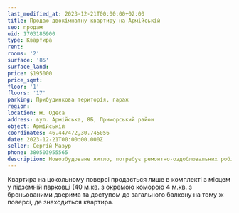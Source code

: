 ```yaml
---
last_modified_at: 2023-12-21T00:00:00+02:00
title: Продаю двокімнатну квартиру на Армійській
seo: продам
uid: 1703186900
type: Квартира
rent:
rooms: '2'
surface: '85'
surface_land:
price: $195000
price_sqmt:
floor: '1'
floors: '17'
parking: Прибудинкова територія, гараж
region:
location: м. Одеса
address: вул. Армійська, 8Б, Приморський район
object: Армійській
coordinates: 46.447472,30.745056
date: 2023-12-21T00:00:00.000Z
seller: Сергій Мазур
phone: 380503955565
description: Новозбудоване житло, потребує ремонтно-оздоблювальних робіт, на даний момент не придатне для проживання
---
```


Квартира на цокольному поверсі продається лише в комплекті з місцем у підземній парковці (40 м.кв. з окремою коморою 4 м.кв. з броньованими дверима та доступом до загального балкону на тому ж поверсі, де знаходиться квартира.
